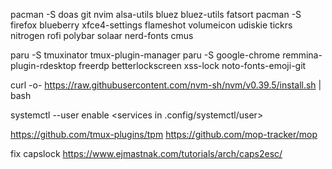 pacman -S doas git nvim alsa-utils bluez bluez-utils fatsort
pacman -S firefox blueberry xfce4-settings flameshot volumeicon udiskie tickrs \
 nitrogen rofi polybar solaar nerd-fonts cmus

paru -S tmuxinator tmux-plugin-manager
paru -S google-chrome remmina-plugin-rdesktop freerdp betterlockscreen xss-lock noto-fonts-emoji-git

curl -o- https://raw.githubusercontent.com/nvm-sh/nvm/v0.39.5/install.sh | bash

systemctl --user enable <services in .config/systemctl/user>

https://github.com/tmux-plugins/tpm
https://github.com/mop-tracker/mop

fix capslock https://www.ejmastnak.com/tutorials/arch/caps2esc/
